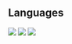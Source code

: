 ## Languages
![](https://img.shields.io/badge/-googlebigquery-669DF6.svg?logo=BigQuery)
![](https://img.shields.io/badge/-python-3776AB.svg?logo=Python)
![](https://github-readme-stats.vercel.app/api/top-langs?username=Kunikan4629&show_icons=true&locale=en&layout=compact)
<!---
Kunikan4629/Kunikan4629 is a ✨ special ✨ repository because its `README.md` (this file) appears on your GitHub profile.
You can click the Preview link to take a look at your changes.
--->

